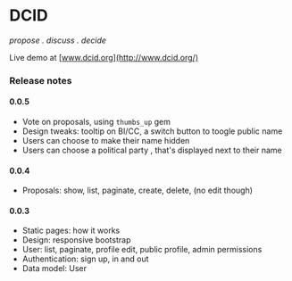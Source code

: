 DCID
====

*propose . discuss . decide*

Live demo at [www.dcid.org](http://www.dcid.org/)


### Release notes

#### 0.0.5

- Vote on proposals, using `thumbs_up` gem
- Design tweaks: tooltip on BI/CC, a switch button to toogle public name
- Users can choose to make their name hidden
- Users can choose a political party , that's displayed next to their name

#### 0.0.4

- Proposals: show, list, paginate, create, delete, (no edit though)

#### 0.0.3

- Static pages: how it works
- Design: responsive bootstrap
- User: list, paginate, profile edit, public profile, admin permissions
- Authentication: sign up, in and out
- Data model: User
